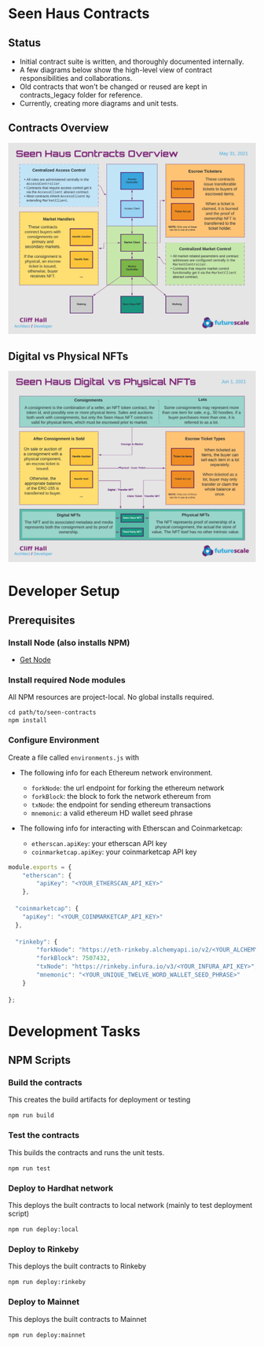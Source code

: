 # Seen Haus Contracts
## Status
  - Initial contract suite is written, and thoroughly documented internally.
  - A few diagrams below show the high-level view of contract responsibilities and collaborations.
  - Old contracts that won't be changed or reused are kept in contracts_legacy folder for reference.
  - Currently, creating more diagrams and unit tests.

## Contracts Overview
![overview](docs/images/SeenHausContractsOverview.png)

## Digital vs Physical NFTs
![digital-vs-physical-nfts](docs/images/SeenHausDigitalVsPhysicalNFTs.png)


# Developer Setup
## Prerequisites
### Install Node (also installs NPM)
 * [Get Node](https://nodejs.org/en/download/)

### Install required Node modules
All NPM resources are project-local. No global installs required. 

```
cd path/to/seen-contracts
npm install
```

### Configure Environment
Create a file called `environments.js` with 
- The following info for each Ethereum network environment.
  * `forkNode`: the url endpoint for forking the ethereum network
  * `forkBlock`: the block to fork the network ethereum from
  * `txNode`: the endpoint for sending ethereum transactions
  * `mnemonic`: a valid ethereum HD wallet seed phrase

- The following info for interacting with Etherscan and Coinmarketcap:
  * `etherscan.apiKey`: your etherscan API key
  * `coinmarketcap.apiKey`: your coinmarketcap API key

```javascript
module.exports = {
    "etherscan": {
        "apiKey": "<YOUR_ETHERSCAN_API_KEY>"
    },

  "coinmarketcap": {
    "apiKey": "<YOUR_COINMARKETCAP_API_KEY>"
  },

  "rinkeby": {
        "forkNode": "https://eth-rinkeby.alchemyapi.io/v2/<YOUR_ALCHEMY_API_KEY>",
        "forkBlock": 7507432,
        "txNode": "https://rinkeby.infura.io/v3/<YOUR_INFURA_API_KEY>",
        "mnemonic": "<YOUR_UNIQUE_TWELVE_WORD_WALLET_SEED_PHRASE>"
    }

};
```

# Development Tasks
## NPM Scripts
### Build the contracts
This creates the build artifacts for deployment or testing

```npm run build```

### Test the contracts
This builds the contracts and runs the unit tests.

```npm run test```

### Deploy to Hardhat network
This deploys the built contracts to local network (mainly to test deployment script)

```npm run deploy:local```


### Deploy to Rinkeby
This deploys the built contracts to Rinkeby

```npm run deploy:rinkeby```

### Deploy to Mainnet
This deploys the built contracts to Mainnet

```npm run deploy:mainnet```
